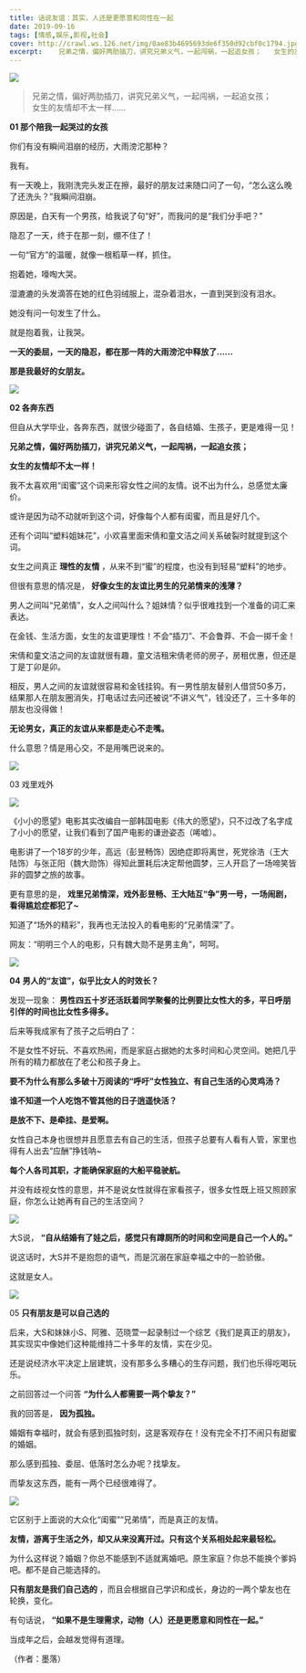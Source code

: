 ```yaml
---
title: 话说友谊：其实，人还是更愿意和同性在一起
date: 2019-09-16
tags: [情感,娱乐,影视,社会]
cover: http://crawl.ws.126.net/img/0ae83b4695693de6f350d92cbf0c1794.jpg
excerpt:    兄弟之情，偏好两肋插刀，讲究兄弟义气，一起闯祸，一起追女孩；   女生的友情却不太一样
---
```

![](http://crawl.ws.126.net/img/0ae83b4695693de6f350d92cbf0c1794.jpg)  

> 兄弟之情，偏好两肋插刀，讲究兄弟义气，一起闯祸，一起追女孩；  
> 女生的友情却不太一样......  
>

 **01 那个陪我一起哭过的女孩**

你们有没有瞬间泪崩的经历，大雨滂沱那种？

我有。

有一天晚上，我刚洗完头发正在擦，最好的朋友过来随口问了一句，“怎么这么晚了还洗头？”我瞬间泪崩。

原因是，白天有一个男孩，给我说了句“好”，而我问的是“我们分手吧？”

隐忍了一天，终于在那一刻，绷不住了！

一句“官方”的温暖，就像一根稻草一样，抓住。

抱着她，嚎啕大哭。

湿漉漉的头发滴答在她的红色羽绒服上，混杂着泪水，一直到哭到没有泪水。

她没有问一句发生了什么。

就是抱着我，让我哭。

**一天的委屈，一天的隐忍，都在那一阵的大雨滂沱中释放了......**

**那是我最好的女朋友。**

![](http://crawl.ws.126.net/img/121b0559387a0f9aa115a9f2d4cd4cf9.jpg)  

**02 各奔东西**

但自从大学毕业，各奔东西，就很少碰面了，各自结婚、生孩子，更是难得一见！

**兄弟之情，偏好两肋插刀，讲究兄弟义气，一起闯祸，一起追女孩；**

**女生的友情却不太一样！**

我不太喜欢用“闺蜜”这个词来形容女性之间的友情。说不出为什么，总感觉太廉价。

或许是因为动不动就听到这个词，好像每个人都有闺蜜，而且是好几个。

还有个词叫“塑料姐妹花”，小欢喜里面宋倩和童文洁之间关系破裂时就提到这个词。

女生之间真正 **理性的友情** ，从来不到“蜜”的程度，也没有到轻易“塑料”的地步。

但很有意思的情况是， **好像女生的友谊比男生的兄弟情来的浅薄？**

男人之间叫“兄弟情”，女人之间叫什么？姐妹情？似乎很难找到一个准备的词汇来表达。

在金钱、生活方面，女生的友谊更理性！不会“插刀”、不会鲁莽、不会一掷千金！

宋倩和童文洁之间的友谊就很有趣，童文洁租宋倩老师的房子，房租优惠，但还是丁是丁卯是卯。

相反，男人之间的友谊就很容易和金钱挂钩。有一男性朋友替别人借贷50多万，结果那人在朋友圈消失，打电话过去问还被说“不讲义气”，钱没还了，三十多年的朋友也没得做！

**无论男女，真正的友谊从来都是走心不走嘴。**

什么意思？情是用心交，不是用嘴巴说来的。

![](http://crawl.ws.126.net/img/67d0a1afc13ff80df9dab644696efe95.jpg)  

03 戏里戏外

![](http://crawl.ws.126.net/img/a75d142a0da1957ffddc0d391ca2f1ea.jpg)  

《小小的愿望》电影其实改编自一部韩国电影《伟大的愿望》，只不过改了名字成了小小的愿望，让我们看到了国产电影的谦逊姿态（唏嘘）。

电影讲了一个18岁的少年，高远（彭昱畅饰）因绝症即将离世，死党徐浩（王大陆饰）与张正阳（魏大勋饰）得知此噩耗后决定帮他圆梦，三人开启了一场啼笑皆非的圆梦之旅的故事。

更有意思的是， **戏里兄弟情深，戏外彭昱畅、王大陆互“争”男一号，一场闹剧，看得尴尬症都犯了~**

知道了“场外的精彩”，我再也无法投入的看电影的“兄弟情深”了。

网友：“明明三个人的电影，只有魏大勋不是男主角”，呵呵。

![](http://crawl.ws.126.net/img/845a6dd7966e461b553297b34a378d15.jpg)  

**04** **男人的“友谊”，似乎比女人的时效长？**

发现一现象： **男性四五十岁还活跃着同学聚餐的比例要比女性大的多，平日呼朋引伴的时间也比女性多得多。**

后来等我成家有了孩子之后明白了：

不是女性不好玩、不喜欢热闹，而是家庭占据她的太多时间和心灵空间。她把几乎所有的精力都放在了老公和孩子身上。

**要不为什么有那么多破十万阅读的“呼吁”女性独立、有自己生活的心灵鸡汤？**

**谁不知道一个人吃饱不管其他的日子逍遥快活？**

**是放不下、是牵挂、是爱啊。**

女性自己本身也很想并且愿意去有自己的生活，但孩子总要有人看有人管，家里也得有人出去“应酬”挣钱呐~

**每个人各司其职，才能确保家庭的大船平稳驶航。**

并没有歧视女性的意思，并不是说女性就得在家看孩子，很多女性既上班又照顾家庭，你怎么让她再有自己的生活空间？

![](http://crawl.ws.126.net/img/5aef9b94ef7247e8e187267cba2cc8a3.jpg)  

大S说， **“自从结婚有了娃之后，感觉只有蹲厕所的时间和空间是自己一个人的。”**

说这话时，大S并不是抱怨的语气，而是沉溺在家庭幸福之中的一脸骄傲。

这就是女人。

![](http://crawl.ws.126.net/img/3a5021b47e52e286cbb0b87ef9cc14f0.jpg)  

05 **只有朋友是可以自己选的**

后来，大S和妹妹小S、阿雅、范晓萱一起录制过一个综艺《我们是真正的朋友》，其实现实中像她们这种能维持二十多年的友情，实在少见。

还是说经济水平决定上层建筑，没有那多么多糟心的生存问题，我们也乐得吃喝玩乐。

之前回答过一个问答 **“为什么人都需要一两个挚友？”**

我的回答是， **因为孤独。**

婚姻有幸福时，就会有感到孤独时刻，这是客观存在！没有完全不打不闹只有甜蜜的婚姻。

那么感到孤独、委屈、低落时怎么办呢？找挚友。

而挚友这东西，能有一两个已经很难得了。

![](http://crawl.ws.126.net/img/6bfa5a8926b8abb81cd56b9dae028444.jpg)  

它区别于上面说的大众化“闺蜜”“兄弟情”，而是真正的友情。

**友情，游离于生活之外，却又从来没离开过。只有这个关系相处起来最轻松。**

为什么这样说？婚姻？你总不能感到不适就离婚吧。原生家庭？你总不能换个爹妈吧。都不是自己能选择的。

**只有朋友是我们自己选的** ，而且会根据自己学识和成长，身边的一两个挚友也在轮换，变化。

有句话说， **“如果不是生理需求，动物（人）还是更愿意和同性在一起。”**

当成年之后，会越发觉得有道理。

（作者：墨落）

